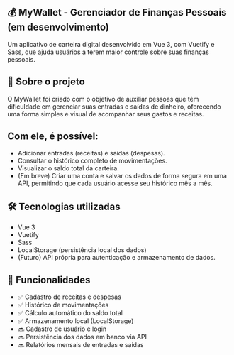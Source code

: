 ## 💰 MyWallet - Gerenciador de Finanças Pessoais (em desenvolvimento)

Um aplicativo de carteira digital desenvolvido em Vue 3, com Vuetify e Sass, que ajuda usuários a terem maior controle sobre suas finanças pessoais.

## 🚀 Sobre o projeto

O MyWallet foi criado com o objetivo de auxiliar pessoas que têm dificuldade em gerenciar suas entradas e saídas de dinheiro, oferecendo uma forma simples e visual de acompanhar seus gastos e receitas.

## Com ele, é possível:

- Adicionar entradas (receitas) e saídas (despesas).
- Consultar o histórico completo de movimentações.
- Visualizar o saldo total da carteira.
- (Em breve) Criar uma conta e salvar os dados de forma segura em uma API, permitindo que cada usuário acesse seu histórico mês a mês.

## 🛠️ Tecnologias utilizadas

- Vue 3
- Vuetify
- Sass
- LocalStorage (persistência local dos dados)
- (Futuro) API própria para autenticação e armazenamento de dados.

## 📂 Funcionalidades

- ✅ Cadastro de receitas e despesas
- ✅ Histórico de movimentações
- ✅ Cálculo automático do saldo total
- ✅ Armazenamento local (LocalStorage)
- 🔜 Cadastro de usuário e login
- 🔜 Persistência dos dados em banco via API
- 🔜 Relatórios mensais de entradas e saídas
